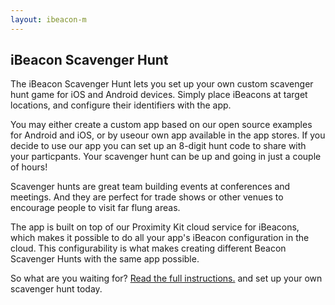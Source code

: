```yaml
---
layout: ibeacon-m
---
```



## iBeacon Scavenger Hunt

The iBeacon Scavenger Hunt lets you set up your own custom scavenger hunt game for iOS and Android devices.  Simply place iBeacons at target locations, and configure their identifiers with the app.  

You may either create a custom app based on our open source examples for Android and iOS, or by useour own app available in the app stores.  If you decide to use our app you can set up an 8-digit hunt code to share with your particpants.  Your scavenger hunt can be up and going in just a couple of hours!

Scavenger hunts are great team building events at conferences and meetings.  And they are perfect for trade shows or other venues to encourage people to visit far flung areas.

The app is built on top of our Proximity Kit cloud service for iBeacons, which makes it possible to do all your app's iBeacon configuration in the cloud.  This configurability is what makes creating different Beacon Scavenger Hunts with the same app possible.

So what are you waiting for?  [Read the full instructions.](instructions.html) and set up your own scavenger hunt today.
